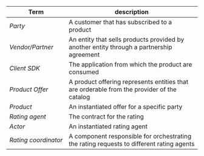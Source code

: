 |Term | description |
|-|-|
| *Party* | A customer that has subscribed to a product |
| *Vendor/Partner* | An entity that sells products provided by another entity through a partnership agreement |
| *Client&nbsp;SDK* | The application from which the product are consumed |
| *Product&nbsp;Offer* | A product offering represents entities that are orderable from the provider of the catalog |
| *Product* | An instantiated offer for a specific party |
| *Rating&nbsp;agent* | The contract for the rating |
| *Actor* | An instantiated rating agent |
| *Rating&nbsp;coordinator* | A component responsible for orchestrating the rating requests to different rating agents |
